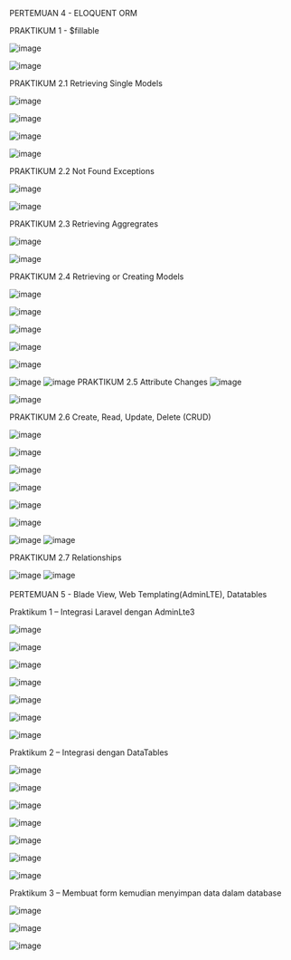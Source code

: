 PERTEMUAN 4 - ELOQUENT ORM

PRAKTIKUM 1 - $fillable

![image](https://github.com/Pattricyasonnya/Pemrogramman-Web-Lanjut/assets/143475853/df709944-7b90-4726-8bf3-af948366eb99)

![image](https://github.com/Pattricyasonnya/Pemrogramman-Web-Lanjut/assets/143475853/798c2984-f0db-4d67-a08a-daed1f926e68)

PRAKTIKUM 2.1 Retrieving Single Models

![image](https://github.com/Pattricyasonnya/Pemrogramman-Web-Lanjut/assets/143475853/bfe5a801-7119-4c7c-af04-1b7811f8d9bf)

![image](https://github.com/Pattricyasonnya/Pemrogramman-Web-Lanjut/assets/143475853/5b02fcec-649a-4ccc-be0d-773f7a78a4cd)

![image](https://github.com/Pattricyasonnya/Pemrogramman-Web-Lanjut/assets/143475853/00dd4449-a28c-4c8b-9643-7f943a224232)

![image](https://github.com/Pattricyasonnya/Pemrogramman-Web-Lanjut/assets/143475853/34f14dd1-3d0a-431b-a4b8-946e76cc2f78)

PRAKTIKUM 2.2 Not Found Exceptions

![image](https://github.com/Pattricyasonnya/Pemrogramman-Web-Lanjut/assets/143475853/be1abc3f-c53d-4182-a290-f6a55c1c45ed)

![image](https://github.com/Pattricyasonnya/Pemrogramman-Web-Lanjut/assets/143475853/a912058f-0af4-4334-b7f0-56ac7f233b3c)

PRAKTIKUM 2.3 Retrieving Aggregrates

![image](https://github.com/Pattricyasonnya/Pemrogramman-Web-Lanjut/assets/143475853/9f3acbb8-3304-4dbf-ba70-668fa103d4fc)

![image](https://github.com/Pattricyasonnya/Pemrogramman-Web-Lanjut/assets/143475853/5179067c-55c6-4a6d-995f-9901300e468e)

PRAKTIKUM 2.4 Retrieving or Creating Models

![image](https://github.com/Pattricyasonnya/Pemrogramman-Web-Lanjut/assets/143475853/3636ce67-903f-422c-bb89-34cabaa50958)

![image](https://github.com/Pattricyasonnya/Pemrogramman-Web-Lanjut/assets/143475853/45a4fb0e-830b-47da-a596-24002d9d56ec)

![image](https://github.com/Pattricyasonnya/Pemrogramman-Web-Lanjut/assets/143475853/b2946d20-cbd5-4321-8ac0-2e0d9bee5396)

![image](https://github.com/Pattricyasonnya/Pemrogramman-Web-Lanjut/assets/143475853/9f51e5c3-5a03-4b79-9d9c-baf0aeb6f816)

![image](https://github.com/Pattricyasonnya/Pemrogramman-Web-Lanjut/assets/143475853/4af1e87d-223d-43fe-8594-55e5472d71c9)

![image](https://github.com/Pattricyasonnya/Pemrogramman-Web-Lanjut/assets/143475853/99ad79ce-beb5-47d9-b396-0a653ba0dc3a)
![image](https://github.com/Pattricyasonnya/Pemrogramman-Web-Lanjut/assets/143475853/e8fbf05a-845a-4dae-8fd0-2007b6d0dc91)
PRAKTIKUM 2.5 Attribute Changes
![image](https://github.com/Pattricyasonnya/Pemrogramman-Web-Lanjut/assets/143475853/62b77826-1957-413b-a781-6c567aa32ca6)

![image](https://github.com/Pattricyasonnya/Pemrogramman-Web-Lanjut/assets/143475853/0f5eb278-5c69-42ff-a0ad-38fa5429c6ab)

PRAKTIKUM 2.6 Create, Read, Update, Delete (CRUD)

![image](https://github.com/Pattricyasonnya/Pemrogramman-Web-Lanjut/assets/143475853/c3a5109b-810d-411c-96e9-f569b8b0518c)

![image](https://github.com/Pattricyasonnya/Pemrogramman-Web-Lanjut/assets/143475853/000aaa2a-0e39-4bf1-b0da-52ead71f931d)

![image](https://github.com/Pattricyasonnya/Pemrogramman-Web-Lanjut/assets/143475853/0ea8e295-49af-42af-91c9-3ae80d0329e0)

![image](https://github.com/Pattricyasonnya/Pemrogramman-Web-Lanjut/assets/143475853/81649935-5e04-485a-8554-3d60a0042220)

![image](https://github.com/Pattricyasonnya/Pemrogramman-Web-Lanjut/assets/143475853/731e5176-d786-4da8-aa45-7210ee313865)

![image](https://github.com/Pattricyasonnya/Pemrogramman-Web-Lanjut/assets/143475853/24d4501e-7743-4676-8910-2d7f7a7cc465)

![image](https://github.com/Pattricyasonnya/Pemrogramman-Web-Lanjut/assets/143475853/62a5e6a1-ddc5-4c78-bae5-66abdfdd83c4)
![image](https://github.com/Pattricyasonnya/Pemrogramman-Web-Lanjut/assets/143475853/e664cdae-47e9-47fb-bb8b-418671d7cdc2)

PRAKTIKUM 2.7 Relationships

![image](https://github.com/Pattricyasonnya/Pemrogramman-Web-Lanjut/assets/143475853/6c98c0bb-789b-4b82-917b-bfaa30d1bfcb)
![image](https://github.com/Pattricyasonnya/Pemrogramman-Web-Lanjut/assets/143475853/54d90ba3-064a-4eea-ac97-7e9de23035a2)
<br>
<br>
PERTEMUAN 5 - Blade View, Web Templating(AdminLTE), Datatables

Praktikum 1 – Integrasi Laravel dengan AdminLte3

![image](https://github.com/Pattricyasonnya/Pemrogramman-Web-Lanjut/assets/143475853/8a86f4c4-91a5-4bda-a5b3-5e7368d174e4)

![image](https://github.com/Pattricyasonnya/Pemrogramman-Web-Lanjut/assets/143475853/0b718689-4db5-4d85-a8bf-8ecb57854e9e)

![image](https://github.com/Pattricyasonnya/Pemrogramman-Web-Lanjut/assets/143475853/a7faf450-c5b7-4e39-ab6e-264c470f36dc)

![image](https://github.com/Pattricyasonnya/Pemrogramman-Web-Lanjut/assets/143475853/f7288a9e-9f2c-4fe4-a6c6-9864d876a97a)

![image](https://github.com/Pattricyasonnya/Pemrogramman-Web-Lanjut/assets/143475853/5a83676e-6891-4ce5-9e04-bceb0b952dc2)

![image](https://github.com/Pattricyasonnya/Pemrogramman-Web-Lanjut/assets/143475853/c916cc88-64ff-48ae-9522-d24cedabd56d)

![image](https://github.com/Pattricyasonnya/Pemrogramman-Web-Lanjut/assets/143475853/6c905ddf-9ad7-48bd-967f-324cbc930d52)

Praktikum 2 – Integrasi dengan DataTables

![image](https://github.com/Pattricyasonnya/Pemrogramman-Web-Lanjut/assets/143475853/2317d656-fe5a-4bcb-bc88-4ac20af6f65c)

![image](https://github.com/Pattricyasonnya/Pemrogramman-Web-Lanjut/assets/143475853/44915d88-1137-4df9-9bed-ef76db03c521)

![image](https://github.com/Pattricyasonnya/Pemrogramman-Web-Lanjut/assets/143475853/ce68d4bf-57e6-48f2-99d2-ca8e672845a8)

![image](https://github.com/Pattricyasonnya/Pemrogramman-Web-Lanjut/assets/143475853/2fb595f2-5389-43bc-9dfd-bda52e429faf)

![image](https://github.com/Pattricyasonnya/Pemrogramman-Web-Lanjut/assets/143475853/b9e91e99-34b3-4752-9238-785b1a07b82e)

![image](https://github.com/Pattricyasonnya/Pemrogramman-Web-Lanjut/assets/143475853/46b7b3b9-089b-4550-a7ad-f81a62e1a750)

![image](https://github.com/Pattricyasonnya/Pemrogramman-Web-Lanjut/assets/143475853/88f43c91-9a0a-4341-beb9-62b6dd8c9767)

Praktikum 3 – Membuat form kemudian menyimpan data dalam database

![image](https://github.com/Pattricyasonnya/Pemrogramman-Web-Lanjut/assets/143475853/bedc0b25-92d1-4695-b30b-fa01b2814fbd)

![image](https://github.com/Pattricyasonnya/Pemrogramman-Web-Lanjut/assets/143475853/27f6417c-0749-469e-9176-8582269e72d3)

![image](https://github.com/Pattricyasonnya/Pemrogramman-Web-Lanjut/assets/143475853/0c946552-b7c9-4271-9b7f-70bb5195fcdd)
